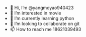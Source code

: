 - 👋 Hi, I’m @yangmoyao940423
- 👀 I’m interested in movie
- 🌱 I’m currently learning python
- 💞️ I’m looking to collaborate on git
- 📫 How to reach me 18621039493

<!---
yangmoyao940423/yangmoyao940423 is a ✨ special ✨ repository because its `README.md` (this file) appears on your GitHub profile.
You can click the Preview link to take a look at your changes.
--->
